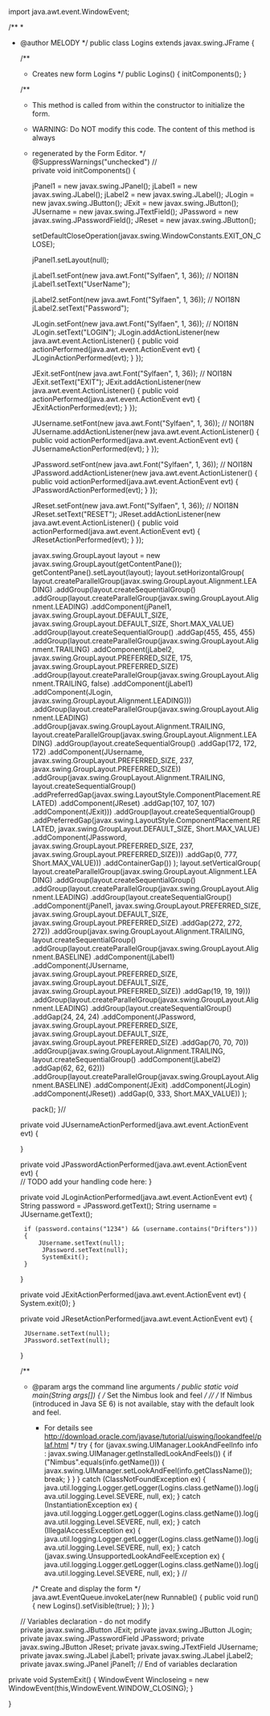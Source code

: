 import java.awt.event.WindowEvent;

/**
 *
 * @author MELODY
 */
public class Logins extends javax.swing.JFrame {

    /**
     * Creates new form Logins
     */
    public Logins() {
        initComponents();
    }

    /**
     * This method is called from within the constructor to initialize the form.
     * WARNING: Do NOT modify this code. The content of this method is always
     * regenerated by the Form Editor.
     */
    @SuppressWarnings("unchecked")
    // <editor-fold defaultstate="collapsed" desc="Generated Code">                          
    private void initComponents() {

        jPanel1 = new javax.swing.JPanel();
        jLabel1 = new javax.swing.JLabel();
        jLabel2 = new javax.swing.JLabel();
        JLogin = new javax.swing.JButton();
        JExit = new javax.swing.JButton();
        JUsername = new javax.swing.JTextField();
        JPassword = new javax.swing.JPasswordField();
        JReset = new javax.swing.JButton();

        setDefaultCloseOperation(javax.swing.WindowConstants.EXIT_ON_CLOSE);

        jPanel1.setLayout(null);

        jLabel1.setFont(new java.awt.Font("Sylfaen", 1, 36)); // NOI18N
        jLabel1.setText("UserName");

        jLabel2.setFont(new java.awt.Font("Sylfaen", 1, 36)); // NOI18N
        jLabel2.setText("Password");

        JLogin.setFont(new java.awt.Font("Sylfaen", 1, 36)); // NOI18N
        JLogin.setText("LOGIN");
        JLogin.addActionListener(new java.awt.event.ActionListener() {
            public void actionPerformed(java.awt.event.ActionEvent evt) {
                JLoginActionPerformed(evt);
            }
        });

        JExit.setFont(new java.awt.Font("Sylfaen", 1, 36)); // NOI18N
        JExit.setText("EXIT");
        JExit.addActionListener(new java.awt.event.ActionListener() {
            public void actionPerformed(java.awt.event.ActionEvent evt) {
                JExitActionPerformed(evt);
            }
        });

        JUsername.setFont(new java.awt.Font("Sylfaen", 1, 36)); // NOI18N
        JUsername.addActionListener(new java.awt.event.ActionListener() {
            public void actionPerformed(java.awt.event.ActionEvent evt) {
                JUsernameActionPerformed(evt);
            }
        });

        JPassword.setFont(new java.awt.Font("Sylfaen", 1, 36)); // NOI18N
        JPassword.addActionListener(new java.awt.event.ActionListener() {
            public void actionPerformed(java.awt.event.ActionEvent evt) {
                JPasswordActionPerformed(evt);
            }
        });

        JReset.setFont(new java.awt.Font("Sylfaen", 1, 36)); // NOI18N
        JReset.setText("RESET");
        JReset.addActionListener(new java.awt.event.ActionListener() {
            public void actionPerformed(java.awt.event.ActionEvent evt) {
                JResetActionPerformed(evt);
            }
        });

        javax.swing.GroupLayout layout = new javax.swing.GroupLayout(getContentPane());
        getContentPane().setLayout(layout);
        layout.setHorizontalGroup(
            layout.createParallelGroup(javax.swing.GroupLayout.Alignment.LEADING)
            .addGroup(layout.createSequentialGroup()
                .addGroup(layout.createParallelGroup(javax.swing.GroupLayout.Alignment.LEADING)
                    .addComponent(jPanel1, javax.swing.GroupLayout.DEFAULT_SIZE, javax.swing.GroupLayout.DEFAULT_SIZE, Short.MAX_VALUE)
                    .addGroup(layout.createSequentialGroup()
                        .addGap(455, 455, 455)
                        .addGroup(layout.createParallelGroup(javax.swing.GroupLayout.Alignment.TRAILING)
                            .addComponent(jLabel2, javax.swing.GroupLayout.PREFERRED_SIZE, 175, javax.swing.GroupLayout.PREFERRED_SIZE)
                            .addGroup(layout.createParallelGroup(javax.swing.GroupLayout.Alignment.TRAILING, false)
                                .addComponent(jLabel1)
                                .addComponent(JLogin, javax.swing.GroupLayout.Alignment.LEADING)))
                        .addGroup(layout.createParallelGroup(javax.swing.GroupLayout.Alignment.LEADING)
                            .addGroup(javax.swing.GroupLayout.Alignment.TRAILING, layout.createParallelGroup(javax.swing.GroupLayout.Alignment.LEADING)
                                .addGroup(layout.createSequentialGroup()
                                    .addGap(172, 172, 172)
                                    .addComponent(JUsername, javax.swing.GroupLayout.PREFERRED_SIZE, 237, javax.swing.GroupLayout.PREFERRED_SIZE))
                                .addGroup(javax.swing.GroupLayout.Alignment.TRAILING, layout.createSequentialGroup()
                                    .addPreferredGap(javax.swing.LayoutStyle.ComponentPlacement.RELATED)
                                    .addComponent(JReset)
                                    .addGap(107, 107, 107)
                                    .addComponent(JExit)))
                            .addGroup(layout.createSequentialGroup()
                                .addPreferredGap(javax.swing.LayoutStyle.ComponentPlacement.RELATED, javax.swing.GroupLayout.DEFAULT_SIZE, Short.MAX_VALUE)
                                .addComponent(JPassword, javax.swing.GroupLayout.PREFERRED_SIZE, 237, javax.swing.GroupLayout.PREFERRED_SIZE)))
                        .addGap(0, 777, Short.MAX_VALUE)))
                .addContainerGap())
        );
        layout.setVerticalGroup(
            layout.createParallelGroup(javax.swing.GroupLayout.Alignment.LEADING)
            .addGroup(layout.createSequentialGroup()
                .addGroup(layout.createParallelGroup(javax.swing.GroupLayout.Alignment.LEADING)
                    .addGroup(layout.createSequentialGroup()
                        .addComponent(jPanel1, javax.swing.GroupLayout.PREFERRED_SIZE, javax.swing.GroupLayout.DEFAULT_SIZE, javax.swing.GroupLayout.PREFERRED_SIZE)
                        .addGap(272, 272, 272))
                    .addGroup(javax.swing.GroupLayout.Alignment.TRAILING, layout.createSequentialGroup()
                        .addGroup(layout.createParallelGroup(javax.swing.GroupLayout.Alignment.BASELINE)
                            .addComponent(jLabel1)
                            .addComponent(JUsername, javax.swing.GroupLayout.PREFERRED_SIZE, javax.swing.GroupLayout.DEFAULT_SIZE, javax.swing.GroupLayout.PREFERRED_SIZE))
                        .addGap(19, 19, 19)))
                .addGroup(layout.createParallelGroup(javax.swing.GroupLayout.Alignment.LEADING)
                    .addGroup(layout.createSequentialGroup()
                        .addGap(24, 24, 24)
                        .addComponent(JPassword, javax.swing.GroupLayout.PREFERRED_SIZE, javax.swing.GroupLayout.DEFAULT_SIZE, javax.swing.GroupLayout.PREFERRED_SIZE)
                        .addGap(70, 70, 70))
                    .addGroup(javax.swing.GroupLayout.Alignment.TRAILING, layout.createSequentialGroup()
                        .addComponent(jLabel2)
                        .addGap(62, 62, 62)))
                .addGroup(layout.createParallelGroup(javax.swing.GroupLayout.Alignment.BASELINE)
                    .addComponent(JExit)
                    .addComponent(JLogin)
                    .addComponent(JReset))
                .addGap(0, 333, Short.MAX_VALUE))
        );

        pack();
    }// </editor-fold>                        

    private void JUsernameActionPerformed(java.awt.event.ActionEvent evt) {                                          
       
    }                                         

    private void JPasswordActionPerformed(java.awt.event.ActionEvent evt) {                                          
        // TODO add your handling code here:
    }                                         

    private void JLoginActionPerformed(java.awt.event.ActionEvent evt) {                                       
        String password = JPassword.getText();
        String username = JUsername.getText();
        
        if (password.contains("1234") && (username.contains("Drifters")))
        {
            JUsername.setText(null);
             JPassword.setText(null);
             SystemExit();
        }
    }                                      

    private void JExitActionPerformed(java.awt.event.ActionEvent evt) {                                      
        System.exit(0);
    }                                     

    private void JResetActionPerformed(java.awt.event.ActionEvent evt) {                                       
        
        JUsername.setText(null);
        JPassword.setText(null);
    }                                      

    /**
     * @param args the command line arguments
     */
    public static void main(String args[]) {
        /* Set the Nimbus look and feel */
        //<editor-fold defaultstate="collapsed" desc=" Look and feel setting code (optional) ">
        /* If Nimbus (introduced in Java SE 6) is not available, stay with the default look and feel.
         * For details see http://download.oracle.com/javase/tutorial/uiswing/lookandfeel/plaf.html 
         */
        try {
            for (javax.swing.UIManager.LookAndFeelInfo info : javax.swing.UIManager.getInstalledLookAndFeels()) {
                if ("Nimbus".equals(info.getName())) {
                    javax.swing.UIManager.setLookAndFeel(info.getClassName());
                    break;
                }
            }
        } catch (ClassNotFoundException ex) {
            java.util.logging.Logger.getLogger(Logins.class.getName()).log(java.util.logging.Level.SEVERE, null, ex);
        } catch (InstantiationException ex) {
            java.util.logging.Logger.getLogger(Logins.class.getName()).log(java.util.logging.Level.SEVERE, null, ex);
        } catch (IllegalAccessException ex) {
            java.util.logging.Logger.getLogger(Logins.class.getName()).log(java.util.logging.Level.SEVERE, null, ex);
        } catch (javax.swing.UnsupportedLookAndFeelException ex) {
            java.util.logging.Logger.getLogger(Logins.class.getName()).log(java.util.logging.Level.SEVERE, null, ex);
        }
        //</editor-fold>

        /* Create and display the form */
        java.awt.EventQueue.invokeLater(new Runnable() {
            public void run() {
                new Logins().setVisible(true);
            }
        });
    }

    // Variables declaration - do not modify                     
    private javax.swing.JButton JExit;
    private javax.swing.JButton JLogin;
    private javax.swing.JPasswordField JPassword;
    private javax.swing.JButton JReset;
    private javax.swing.JTextField JUsername;
    private javax.swing.JLabel jLabel1;
    private javax.swing.JLabel jLabel2;
    private javax.swing.JPanel jPanel1;
    // End of variables declaration                   



private void SystemExit()
{
WindowEvent Wincloseing = new WindowEvent(this,WindowEvent.WINDOW_CLOSING);
}



}




